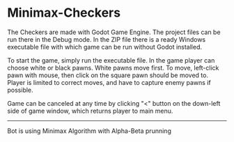 # Minimax-Checkers

The Checkers are made with Godot Game Engine. The project files can be run there in the Debug mode.
In the ZIP file there is a ready Windows executable file with which game can be run without Godot installed.

To start the game, simply run the executable file.
In the game player can choose white or black pawns. White pawns move first. To move, left-click pawn with mouse, then click on the square pawn should be moved to.
Player is limited to correct moves, and have to capture enemy pawns if possible.

Game can be canceled at any time by clicking "<" button on the down-left side of game window, which returns player to main menu.

-----------------------------------------------------------------------------------------------------------
Bot is using Minimax Algorithm with Alpha-Beta prunning
